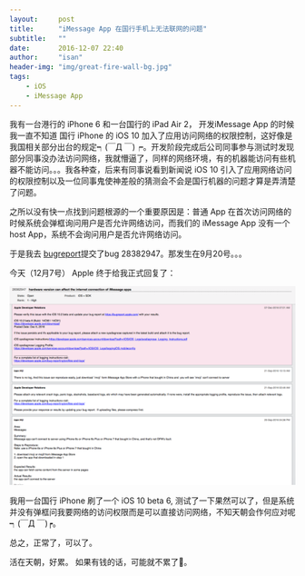 ```yaml
---
layout:     post
title:      "iMessage App 在国行手机上无法联网的问题"
subtitle:   ""
date:       2016-12-07 22:40
author:     "isan"
header-img: "img/great-fire-wall-bg.jpg"
tags:
	- iOS
    - iMessage App
---
```


我有一台港行的 iPhone 6 和一台国行的 iPad Air 2， 开发iMessage App 的时候我一直不知道 国行 iPhone 的 iOS 10 加入了应用访问网络的权限控制，这好像是我国相关部分出台的规定┑(￣Д ￣)┍。开发阶段完成后公司同事参与测试时发现部分同事没办法访问网络，我就懵逼了，同样的网络环境，有的机器能访问有些机器不能访问。。。我各种查，后来有同事说看到新闻说 iOS 10 引入了应用网络访问的权限控制以及一位同事鬼使神差般的猜测会不会是国行机器的问题才算是弄清楚了问题。

之所以没有快一点找到问题根源的一个重要原因是：普通 App 在首次访问网络的时候系统会弹框询问用户是否允许网络访问，而我们的 iMessage App 没有一个 host App，系统不会询问用户是否允许网络访问。

于是我去 [bugreport](https://bugreport.apple.com)提交了bug 28382947。那发生在9月20号。。。

今天（12月7号） Apple 终于给我正式回复了：

![img](/img/in-post/dev/iMessage-bug.png)

我用一台国行 iPhone 刷了一个 iOS 10 beta 6, 测试了一下果然可以了，但是系统并没有弹框问我要网络的访问权限而是可以直接访问网络，不知天朝会作何应对呢┑(￣Д ￣)┍。

总之，正常了，可以了。


活在天朝，好累。
如果有钱的话，可能就不累了🤔。